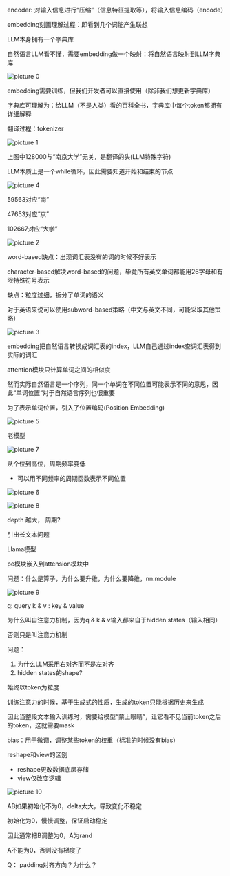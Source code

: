 # 

encoder: 对输入信息进行“压缩”（信息特征提取等），将输入信息编码（encode）

embedding刻画理解过程：即看到几个词能产生联想

LLM本身拥有一个字典库

自然语言LLM看不懂，需要embedding做一个映射：将自然语言映射到LLM字典库

![picture 0](assets_IMG/LLM/IMG_20250715-142619578.png)  

embedding需要训练，但我们开发者可以直接使用（除非我们想更新字典库）

字典库可理解为：给LLM（不是人类）看的百科全书，字典库中每个token都拥有详细解释

翻译过程：tokenizer

![picture 1](assets_IMG/LLM/IMG_20250715-143346949.png)  

上图中128000与“南京大学”无关，是翻译的头(LLM特殊字符)

LLM本质上是一个while循环，因此需要知道开始和结束的节点

![picture 4](assets_IMG/LLM/IMG_20250715-150004528.png)  

59563对应“南”

47653对应“京”

102667对应“大学”

![picture 2](assets_IMG/LLM/IMG_20250715-144210401.png)  

word-based缺点：出现词汇表没有的词的时候不好表示

character-based解决word-based的问题，毕竟所有英文单词都能用26字母和有限特殊符号表示

缺点：粒度过细，拆分了单词的语义

对于英语来说可以使用subword-based策略（中文与英文不同，可能采取其他策略）

![picture 3](assets_IMG/LLM/IMG_20250715-145045673.png)  

embedding把自然语言转换成词汇表的index，LLM自己通过index查词汇表得到实际的词汇

attention模块只计算单词之间的相似度

然而实际自然语言是一个序列，同一个单词在不同位置可能表示不同的意思，因此“单词位置“对于自然语言序列也很重要

为了表示单词位置，引入了位置编码(Position Embedding)

![picture 5](assets_IMG/LLM/IMG_20250718-151435040.png)  

老模型

![picture 7](assets_IMG/LLM/IMG_20250718-151921116.png)  

从个位到高位，周期频率变低

- 可以用不同频率的周期函数表示不同位置

![picture 6](assets_IMG/LLM/IMG_20250718-151625012.png)  

![picture 8](assets_IMG/LLM/IMG_20250718-152009354.png)  

depth 越大， 周期?

引出长文本问题

Llama模型

pe模块嵌入到attension模块中

问题：什么是算子，为什么要升维，为什么要降维，nn.module

![picture 9](assets_IMG/LLM/IMG_20250719-161405452.png)  

q: query
k & v : key & value

为什么叫自注意力机制，因为q & k & v输入都来自于hidden states（输入相同）

否则只是叫注意力机制

问题：
1. 为什么LLM采用右对齐而不是左对齐
2. hidden states的shape?

始终以token为粒度

训练注意力的时候，基于生成式的性质，生成的token只能根据历史来生成

因此当整段文本输入训练时，需要给模型“蒙上眼睛”，让它看不见当前token之后的token，这就需要mask

bias：用于微调，调整某些token的权重（标准的时候没有bias）

reshape和view的区别
- reshape更改数据底层存储
- view仅改变逻辑

![picture 10](assets_IMG/LLM/IMG_20250729-153945189.png)  

AB如果初始化不为0，delta太大，导致变化不稳定

初始化为0，慢慢调整，保证启动稳定

因此通常把B调整为0，A为rand

A不能为0，否则没有梯度了

Q：
padding对齐方向？为什么？